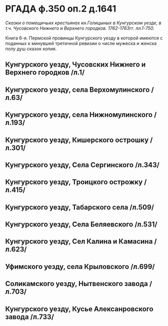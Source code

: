 # РГАДА ф.350 оп.2 д.1641

_Сказки о помещичьих крестьянах кн.Голицыных в Кунгурском уезде, в т.ч. Чусовского Нижнего и Верхнего городков. 1762-1763гг. лл.1-750._

Книга 6-я. Пермской провинцы Кунгурского уезду в которой имеются с поданных к минувшей третичной ревизии о числе мужеска и женска полу душ сказок копия.

## Кунгурского уезду, Чусовских Нижнего и Верхнего городков /л.1/
## Кунгурского уезду, села Верхомулинского /л.63/
## Кунгурского уезду, села Нижномулинского /л.193/
## Кунгурского уезду, Кишерского острошку /л.301/
## Кунгурского уезду, Села Сергинского /л.343/
## Кунгурского уезду, Троицкого острожку /л.415/
## Кунгурского уезду, Табарского села /л.509/
## Кунгурского уезду, Села Беляевского /л.531/
## Кунгурского уезду, Сел Калина и Камасина /л.623/
## Уфимского уезду, села Крыловского /л.699/
## Соликамского уезду, Нытвенского завода /л.703/
## Кунгурского уезду, Кусье Алексанровского завода /л.733/